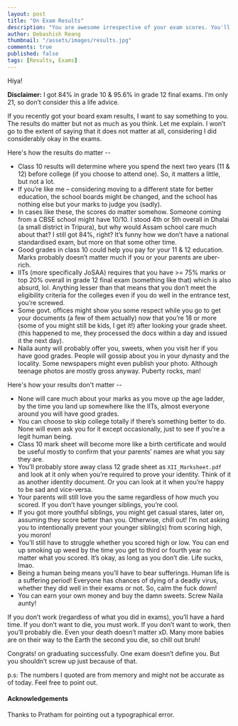 ```yaml
---
layout: post
title: "On Exam Results"
description: "You are awesome irrespective of your exam scores. You'll end up doing incredible things in life, trust me."
author: Debashish Reang
thumbnail: "/assets/images/results.jpg"
comments: true
published: false
tags: [Results, Exams]
---
```


Hiya!

**Disclaimer:** I got 84% in grade 10 & 95.6% in grade 12 final exams. I’m only 21, so don’t consider this a life advice.

If you recently got your board exam results, I want to say something to you. The results do matter but not as much as you think. Let me explain. I won’t go to the extent of saying that it does not matter at all, considering I did considerably okay in the exams.

Here's how the results do matter --

* Class 10 results will determine where you spend the next two years (11 & 12) before college (if you choose to attend one). So, it matters a little, but not a lot.
* If you’re like me – considering moving to a different state for better education, the school boards might be changed, and the school has nothing else but your marks to judge you (sadly).
* In cases like these, the scores do matter somehow. Someone coming from a CBSE school might have 10/10. I stood 4th or 5th overall in Dhalai (a small district in Tripura), but why would Assam school care much about that? I still got 84%, right? It’s funny how we don’t have a national standardised exam, but more on that some other time.
* Good grades in class 10 could help you pay for your 11 & 12 education. Marks probably doesn’t matter much if you or your parents are uber-rich.
* IITs (more specifically JoSAA) requires that you have >= 75% marks or top 20% overall in grade 12 final exam (something like that) which is also absurd, lol. Anything lesser than that means that you don’t meet the eligibility criteria for the colleges even if you do well in the entrance test, you’re screwed.
* Some govt. offices might show you some respect while you go to get your documents (a few of them actually) now that you’re 18 or more (some of you might still be kids, I get it!) after looking your grade sheet. (this happened to me, they processed the docs within a day and issued it the next day).
* Naila aunty will probably offer you, sweets, when you visit her if you have good grades. People will gossip about you in your dynasty and the locality. Some newspapers might even publish your photo. Although teenage photos are mostly gross anyway. Puberty rocks, man!

Here's how your results don't matter --

* None will care much about your marks as you move up the age ladder, by the time you land up somewhere like the IITs, almost everyone around you will have good grades.
* You can choose to skip college totally if there’s something better to do. None will even ask you for it except occasionally, just to see if you’re a legit human being.
* Class 10 mark sheet will become more like a birth certificate and would be useful mostly to confirm that your parents’ names are what you say they are.
* You’ll probably store away class 12 grade sheet as `XII_Marksheet.pdf` and look at it only when you’re required to prove your identity. Think of it as another identity document. Or you can look at it when you’re happy to be sad and vice-versa.
* Your parents will still love you the same regardless of how much you scored. If you don’t have younger siblings, you’re cool.
* If you got more youthful siblings, you might get casual stares, later on, assuming they score better than you. Otherwise, chill out! I’m not asking you to intentionally prevent your younger sibling(s) from scoring high, you moron!
* You’ll still have to struggle whether you scored high or low. You can end up smoking up weed by the time you get to third or fourth year no matter what you scored. It’s okay, as long as you don’t die. Life sucks, lmao.
* Being a human being means you’ll have to bear sufferings. Human life is a suffering period! Everyone has chances of dying of a deadly virus, whether they did well in their exams or not. So, calm the fuck down!
* You can earn your own money and buy the damn sweets. Screw Naila aunty!

If you don’t work (regardless of what you did in exams), you’ll have a hard time. If you don’t want to die, you must work. If you don’t want to work, then you’ll probably die. Even your death doesn’t matter xD. Many more babies are on their way to the Earth the second you die, so chill out bruh!

<reddot>Congrats!</reddot> on graduating successfully. One exam doesn’t define you. But you shouldn’t screw up just because of that.

p.s: The numbers I quoted are from memory and might not be accurate as of today. Feel free to point out.

#### Acknowledgements
Thanks to Pratham for pointing out a typographical error.